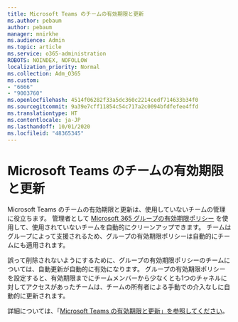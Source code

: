 ```yaml
---
title: Microsoft Teams のチームの有効期限と更新
ms.author: pebaum
author: pebaum
manager: mnirkhe
ms.audience: Admin
ms.topic: article
ms.service: o365-administration
ROBOTS: NOINDEX, NOFOLLOW
localization_priority: Normal
ms.collection: Adm_O365
ms.custom:
- "6666"
- "9003760"
ms.openlocfilehash: 4514f06282f33a5dc360c2214cedf714633b34f0
ms.sourcegitcommit: 9a39e7cff11854c54c717a2c0094bfdfefee4ffd
ms.translationtype: HT
ms.contentlocale: ja-JP
ms.lasthandoff: 10/01/2020
ms.locfileid: "48365345"
---
```

# <a name="team-expiration-and-renewal-in-microsoft-teams"></a>Microsoft Teams のチームの有効期限と更新

Microsoft Teams のチームの有効期限と更新は、使用していないチームの管理に役立ちます。 管理者として  [Microsoft 365 グループの有効期限ポリシー](https://docs.microsoft.com/microsoft-365/admin/create-groups/office-365-groups-expiration-policy)  を使用して、使用されていないチームを自動的にクリーンアップできます。 チームはグループによって支援されるため、グループの有効期限ポリシーは自動的にチームにも適用されます。

誤って削除されないようにするために、グループの有効期限ポリシーのチームについては、自動更新が自動的に有効になります。 グループの有効期限ポリシーを設定すると、有効期限までにチームメンバーから少なくとも1つのチャネルに対してアクセスがあったチームは、チームの所有者による手動での介入なしに自動的に更新されます。  

詳細については、「[Microsoft Teams の有効期限と更新」を参照してください](https://docs.microsoft.com/microsoftteams/team-expiration-renewal)。
